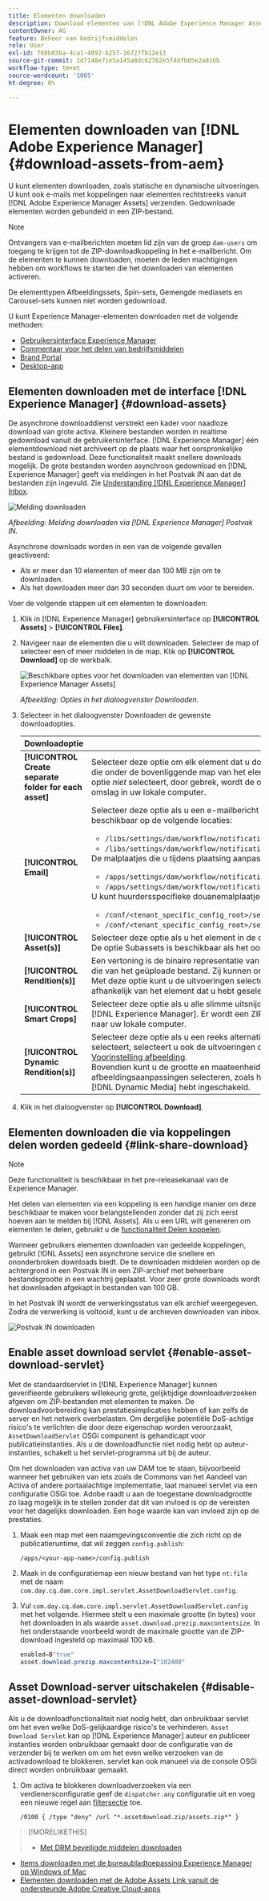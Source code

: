 ```yaml
---
title: Elementen downloaden
description: Download elementen van [!DNL Adobe Experience Manager Assets] en schakel de downloadfunctionaliteit in of uit.
contentOwner: AG
feature: Beheer van bedrijfsmiddelen
role: User
exl-id: f68b03ba-4ca1-4092-b257-16727fb12e13
source-git-commit: 1d7148e71e5a145a8dc62782e5f4dfb65e2a816b
workflow-type: tm+mt
source-wordcount: '1005'
ht-degree: 0%

---
```


# Elementen downloaden van [!DNL Adobe Experience Manager] {#download-assets-from-aem}

U kunt elementen downloaden, zoals statische en dynamische uitvoeringen. U kunt ook e-mails met koppelingen naar elementen rechtstreeks vanuit [!DNL Adobe Experience Manager Assets] verzenden. Gedownloade elementen worden gebundeld in een ZIP-bestand. <!-- The compressed ZIP file has a maximum file size of 1 GB for the export job. A maximum of 500 total assets per export job are allowed. -->

>[!NOTE]
>
>Ontvangers van e-mailberichten moeten lid zijn van de groep `dam-users` om toegang te krijgen tot de ZIP-downloadkoppeling in het e-mailbericht. Om de elementen te kunnen downloaden, moeten de leden machtigingen hebben om workflows te starten die het downloaden van elementen activeren.

De elementtypen Afbeeldingssets, Spin-sets, Gemengde mediasets en Carousel-sets kunnen niet worden gedownload.

U kunt Experience Manager-elementen downloaden met de volgende methoden:

<!-- * [Link Share](#link-share-download) -->

* [Gebruikersinterface Experience Manager](#download-assets)
* [Commentaar voor het delen van bedrijfsmiddelen](https://adobe-marketing-cloud.github.io/asset-share-commons/)
* [Brand Portal](https://experienceleague.adobe.com/docs/experience-manager-brand-portal/using/introduction/brand-portal.html)
* [Desktop-app](https://experienceleague.adobe.com/docs/experience-manager-desktop-app/using/using.html#download-assets)

## Elementen downloaden met de interface [!DNL Experience Manager] {#download-assets}

De asynchrone downloaddienst verstrekt een kader voor naadloze download van grote activa. Kleinere bestanden worden in realtime gedownload vanuit de gebruikersinterface. [!DNL Experience Manager] één elementdownload niet archiveert op de plaats waar het oorspronkelijke bestand is gedownload. Deze functionaliteit maakt snellere downloads mogelijk. De grote bestanden worden asynchroon gedownload en [!DNL Experience Manager] geeft via meldingen in het Postvak IN aan dat de bestanden zijn ingevuld. Zie [Understanding [!DNL Experience Manager] Inbox](/help/sites-cloud/authoring/getting-started/inbox.md).

![Melding downloaden](assets/download-notification.png)

*Afbeelding: Melding downloaden via  [!DNL Experience Manager] Postvak IN.*

Asynchrone downloads worden in een van de volgende gevallen geactiveerd:

* Als er meer dan 10 elementen of meer dan 100 MB zijn om te downloaden.
* Als het downloaden meer dan 30 seconden duurt om voor te bereiden.

Voer de volgende stappen uit om elementen te downloaden:

1. Klik in [!DNL Experience Manager] gebruikersinterface op **[!UICONTROL Assets]** > **[!UICONTROL Files]**.
1. Navigeer naar de elementen die u wilt downloaden. Selecteer de map of selecteer een of meer middelen in de map. Klik op **[!UICONTROL Download]** op de werkbalk.

   ![Beschikbare opties voor het downloaden van elementen van  [!DNL Experience Manager Assets]](/help/assets/assets/asset-download1.png)

   *Afbeelding: Opties in het dialoogvenster Downloaden.*

1. Selecteer in het dialoogvenster Downloaden de gewenste downloadopties.

   | Downloadoptie | Beschrijving |
   |---|---|
   | **[!UICONTROL Create separate folder for each asset]** | Selecteer deze optie om elk element dat u downloadt, inclusief elementen, op te nemen in onderliggende mappen die onder de bovenliggende map van het element zijn genest in één map op uw lokale computer. Wanneer deze optie *niet* selecteert, door gebrek, wordt de omslaghiërarchie genegeerd en alle activa worden gedownload in één omslag in uw lokale computer. |
   | **[!UICONTROL Email]** | Selecteer deze optie als u een e-mailbericht wilt verzenden naar de ontvanger. De standaard e-mailsjablonen zijn beschikbaar op de volgende locaties:<ul><li>`/libs/settings/dam/workflow/notification/email/downloadasset`.</li><li>`/libs/settings/dam/workflow/notification/email/transientworkflowcompleted`.</li></ul> De malplaatjes die u tijdens plaatsing aanpast zijn beschikbaar bij de volgende plaatsen: <ul><li>`/apps/settings/dam/workflow/notification/email/downloadasset`.</li><li>`/apps/settings/dam/workflow/notification/email/transientworkflowcompleted`.</li></ul>U kunt huurdersspecifieke douanemalplaatjes bij de volgende plaatsen opslaan:<ul><li>`/conf/<tenant_specific_config_root>/settings/dam/workflow/notification/email/downloadasset`.</li><li>`/conf/<tenant_specific_config_root>/settings/dam/workflow/notification/email/transientworkflowcompleted`.</li></ul> |
   | **[!UICONTROL Asset(s)]** | Selecteer deze optie als u het element in de oorspronkelijke vorm zonder vertoningen wilt downloaden.<br>De optie Subassets is beschikbaar als het oorspronkelijke element subassets heeft. |
   | **[!UICONTROL Rendition(s)]** | Een vertoning is de binaire representatie van een element. Elementen hebben een primaire representatie, namelijk die van het geüploade bestand. Zij kunnen om het even welk aantal vertegenwoordiging hebben. <br> Met deze optie kunt u de uitvoeringen selecteren die u wilt downloaden. Welke uitvoeringen beschikbaar zijn, is afhankelijk van het element dat u hebt geselecteerd. |
   | **[!UICONTROL Smart Crops]** | Selecteer deze optie als u alle slimme uitsnijduitvoeringen van het geselecteerde element wilt downloaden vanuit [!DNL Experience Manager]. Er wordt een ZIP-bestand met de Smart Crop-uitvoeringen gemaakt en gedownload naar uw lokale computer. |
   | **[!UICONTROL Dynamic Rendition(s)]** | Selecteer deze optie als u een reeks alternatieve vertoningen in real-time wilt genereren. Wanneer u deze optie selecteert, selecteert u ook de uitvoeringen die u dynamisch wilt maken door een optie te selecteren in de lijst [Voorinstelling afbeelding](/help/assets/dynamic-media/image-presets.md). <br>Bovendien kunt u de grootte en maateenheid, de indeling, de kleurruimte, de resolutie en eventuele optionele afbeeldingsaanpassingen selecteren, zoals het omkeren van de afbeelding. De optie is alleen beschikbaar als u [!DNL Dynamic Media] hebt ingeschakeld. |

1. Klik in het dialoogvenster op **[!UICONTROL Download]**.

## Elementen downloaden die via koppelingen delen worden gedeeld {#link-share-download}

>[!NOTE]
>
>Deze functionaliteit is beschikbaar in het pre-releasekanaal van de Experience Manager.

Het delen van elementen via een koppeling is een handige manier om deze beschikbaar te maken voor belangstellenden zonder dat zij zich eerst hoeven aan te melden bij [!DNL Assets]. Als u een URL wilt genereren om elementen te delen, gebruikt u de [functionaliteit Delen koppelen](/help/assets/share-assets.md#sharelink).

Wanneer gebruikers elementen downloaden van gedeelde koppelingen, gebruikt [!DNL Assets] een asynchrone service die snellere en ononderbroken downloads biedt. De te downloaden middelen worden op de achtergrond in een Postvak IN in een ZIP-archief met beheerbare bestandsgrootte in een wachtrij geplaatst. Voor zeer grote downloads wordt het downloaden afgekapt in bestanden van 100 GB.

In het Postvak IN wordt de verwerkingsstatus van elk archief weergegeven. Zodra de verwerking is voltooid, kunt u de archieven downloaden van inbox.

![Postvak IN downloaden](assets/download-inbox.png)

## Enable asset download servlet {#enable-asset-download-servlet}

Met de standaardservlet in [!DNL Experience Manager] kunnen geverifieerde gebruikers willekeurig grote, gelijktijdige downloadverzoeken afgeven om ZIP-bestanden met elementen te maken. De downloadvoorbereiding kan prestatiesimplicaties hebben of kan zelfs de server en het netwerk overbelasten. Om dergelijke potentiële DoS-achtige risico&#39;s te verlichten die door deze eigenschap worden veroorzaakt, `AssetDownloadServlet` OSGi component is gehandicapt voor publicatieinstanties. Als u de downloadfunctie niet nodig hebt op auteur-instanties, schakelt u het servlet-programma uit bij de auteur.

Om het downloaden van activa van uw DAM toe te staan, bijvoorbeeld wanneer het gebruiken van iets zoals de Commons van het Aandeel van Activa of andere portaalachtige implementatie, laat manueel servlet via een configuratie OSGi toe. Adobe raadt u aan de toegestane downloadgrootte zo laag mogelijk in te stellen zonder dat dit van invloed is op de vereisten voor het dagelijks downloaden. Een hoge waarde kan van invloed zijn op de prestaties.

1. Maak een map met een naamgevingsconventie die zich richt op de publicatieruntime, dat wil zeggen `config.publish`:

   `/apps/<your-app-name>/config.publish`

1. Maak in de configuratiemap een nieuw bestand van het type `nt:file` met de naam `com.day.cq.dam.core.impl.servlet.AssetDownloadServlet.config`.
1. Vul `com.day.cq.dam.core.impl.servlet.AssetDownloadServlet.config` met het volgende. Hiermee stelt u een maximale grootte (in bytes) voor het downloaden in als waarde `asset.download.prezip.maxcontentsize`. In het onderstaande voorbeeld wordt de maximale grootte van de ZIP-download ingesteld op maximaal 100 kB.

   ```java
   enabled=B"true"
   asset.download.prezip.maxcontentsize=I"102400"
   ```

## Asset Download-server uitschakelen {#disable-asset-download-servlet}

Als u de downloadfunctionaliteit niet nodig hebt, dan onbruikbaar servlet om het even welke DoS-gelijkaardige risico&#39;s te verhinderen. `Asset Download Servlet` kan op [!DNL Experience Manager] auteur en publiceer instanties worden onbruikbaar gemaakt door de configuratie van de verzender bij te werken om om het even welke verzoeken van de activadownload te blokkeren. servlet kan ook manueel via de console OSGi direct worden onbruikbaar gemaakt.

1. Om activa te blokkeren downloadverzoeken via een verdienersconfiguratie geef de `dispatcher.any` configuratie uit en voeg een nieuwe regel aan [filtersectie](https://experienceleague.adobe.com/docs/experience-manager-dispatcher/using/configuring/dispatcher-configuration.html#configuring) toe.

   `/0100 { /type "deny" /url "*.assetdownload.zip/assets.zip*" }`

>[!MORELIKETHIS]
>
>* [Met DRM beveiligde middelen downloaden](drm.md)
* [Items downloaden met de bureaubladtoepassing Experience Manager op Windows of Mac](https://experienceleague.adobe.com/docs/experience-manager-desktop-app/using/using.html)
* [Elementen downloaden met de Adobe Assets Link vanuit de ondersteunde Adobe Creative Cloud-apps](https://helpx.adobe.com/nl/enterprise/using/manage-assets-using-adobe-asset-link.html)

